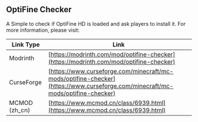 ## OptiFine Checker

A Simple to check if OptiFine HD is loaded and ask players to install it.
For more information, please visit:

| Link Type     | Link                                                         |
| ------------- | ------------------------------------------------------------ |
| Modrinth      | [https://modrinth.com/mod/optifine-checker](https://modrinth.com/mod/optifine-checker) |
| CurseForge    | [https://www.curseforge.com/minecraft/mc-mods/optifine-checker](https://www.curseforge.com/minecraft/mc-mods/optifine-checker) |
| MCMOD (zh_cn) | [https://www.mcmod.cn/class/6939.html](https://www.mcmod.cn/class/6939.html) |

